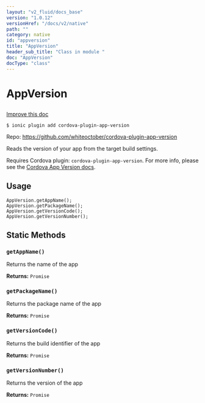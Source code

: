```yaml
---
layout: "v2_fluid/docs_base"
version: "1.0.12"
versionHref: "/docs/v2/native"
path: ""
category: native
id: "appversion"
title: "AppVersion"
header_sub_title: "Class in module "
doc: "AppVersion"
docType: "class"
---
```









<h1 class="api-title">


AppVersion






</h1>

<a class="improve-v2-docs" href='http://github.com/driftyco/ionic-native/edit/master/src/plugins/appversion.ts#L0'>
Improve this doc
</a>





<!-- decorators -->

<pre><code>$ ionic plugin add cordova-plugin-app-version</code></pre>
<p>Repo:
<a href="https://github.com/whiteoctober/cordova-plugin-app-version">
https://github.com/whiteoctober/cordova-plugin-app-version
</a>
</p>

<!-- description -->

<p>Reads the version of your app from the target build settings.</p>
<p>Requires Cordova plugin: <code>cordova-plugin-app-version</code>. For more info, please see the <a href="https://github.com/whiteoctober/cordova-plugin-app-version">Cordova App Version docs</a>.</p>

<!-- @usage tag -->

<h2>Usage</h2>

<pre><code class="lang-js">AppVersion.getAppName();
AppVersion.getPackageName();
AppVersion.getVersionCode();
AppVersion.getVersionNumber();
</code></pre>




<!-- @property tags -->
<h2>Static Methods</h2>
<div id="getAppName"></div>
<h3><code>getAppName()</code>
  
</h3>

Returns the name of the app






<div class="return-value" markdown="1">
<i class="icon ion-arrow-return-left"></i>
<b>Returns:</b> 
  <code>Promise</code> 
</div>



<div id="getPackageName"></div>
<h3><code>getPackageName()</code>
  
</h3>

Returns the package name of the app






<div class="return-value" markdown="1">
<i class="icon ion-arrow-return-left"></i>
<b>Returns:</b> 
  <code>Promise</code> 
</div>



<div id="getVersionCode"></div>
<h3><code>getVersionCode()</code>
  
</h3>

Returns the build identifier of the app






<div class="return-value" markdown="1">
<i class="icon ion-arrow-return-left"></i>
<b>Returns:</b> 
  <code>Promise</code> 
</div>



<div id="getVersionNumber"></div>
<h3><code>getVersionNumber()</code>
  
</h3>

Returns the version of the app






<div class="return-value" markdown="1">
<i class="icon ion-arrow-return-left"></i>
<b>Returns:</b> 
  <code>Promise</code> 
</div>




<!-- methods on the class --><!-- related link --><!-- end content block -->


<!-- end body block -->


